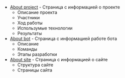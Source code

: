 - [About project](https://github.com/Mark-Lender-241-3211/Practice_2025/blob/main/docs/About%20project.md) - Страница с информацией о проекте
  - Описание проекта
  - Участники
  - Ход работы
  - Использумые технологии
  - Результаты
- [About bot](https://github.com/Mark-Lender-241-3211/Practice_2025/blob/main/docs/About%20bot.md) - Страница с информацией работе бота
  - Описание
  - Команды
  - Этапы разработки 
- [About site](https://github.com/Mark-Lender-241-3211/Practice_2025/blob/main/docs/About%20site) - Страница с информацией о сайте
  - Структура сайте
  - Страницы сайта 
